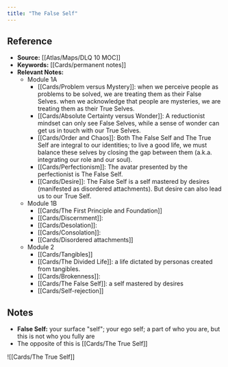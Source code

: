 ```yaml
---
title: "The False Self"
---
```

## Reference
- **Source:** [[Atlas/Maps/DLQ 10 MOC]]
- **Keywords:** [[Cards/permanent notes]]
- **Relevant Notes:**
	- Module 1A
		- [[Cards/Problem versus Mystery]]: when we perceive people as problems to be solved, we are treating them as their False Selves. when we acknowledge that people are mysteries, we are treating them as their True Selves.
		- [[Cards/Absolute Certainty versus Wonder]]: A reductionist mindset can only see False Selves, while a sense of wonder can get us in touch with our True Selves.
		- [[Cards/Order and Chaos]]: Both The False Self and The True Self are integral to our identities; to live a good life, we must balance these selves by closing the gap between them (a.k.a. integrating our role and our soul).
		- [[Cards/Perfectionism]]: The avatar presented by the perfectionist is The False Self.
		- [[Cards/Desire]]: The False Self is a self mastered by desires (manifested as disordered attachments). But desire can also lead us to our True Self.
	- Module 1B
		- [[Cards/The First Principle and Foundation]]
		- [[Cards/Discernment]]: 
		- [[Cards/Desolation]]: 
		- [[Cards/Consolation]]:
		- [[Cards/Disordered attachments]]
	- Module 2
		- [[Cards/Tangibles]]
		- [[Cards/The Divided Life]]: a life dictated by personas created from tangibles.
		- [[Cards/Brokenness]]: 
		- [[Cards/The False Self]]: a self mastered by desires
		- [[Cards/Self-rejection]]

## Notes
- **False Self:** your surface "self"; your ego self; a part of who you are, but this is not who you fully are
- The opposite of this is [[Cards/The True Self]]

![[Cards/The True Self]]
